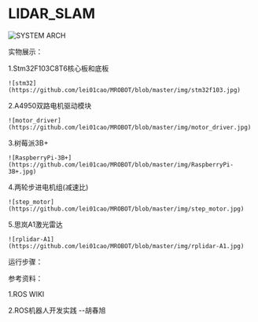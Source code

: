 # LIDAR_SLAM
![SYSTEM ARCH](https://github.com/lei01cao/LIDAR_SLAM/blob/master/img/Lidar_Slam_via_Gmapping.png)

实物展示：

1.Stm32F103C8T6核心板和底板

    ![stm32](https://github.com/lei01cao/MROBOT/blob/master/img/stm32f103.jpg)

2.A4950双路电机驱动模块
    
    ![motor_driver](https://github.com/lei01cao/MROBOT/blob/master/img/motor_driver.jpg)

3.树莓派3B+

    ![RaspberryPi-3B+](https://github.com/lei01cao/MROBOT/blob/master/img/RaspberryPi-3B+.jpg)

4.两轮步进电机组(减速比)

    ![step_motor](https://github.com/lei01cao/MROBOT/blob/master/img/step_motor.jpg)

5.思岚A1激光雷达
    
    ![rplidar-A1](https://github.com/lei01cao/MROBOT/blob/master/img/rplidar-A1.jpg)


运行步骤：




参考资料：

1.ROS WIKI


2.ROS机器人开发实践  --胡春旭

